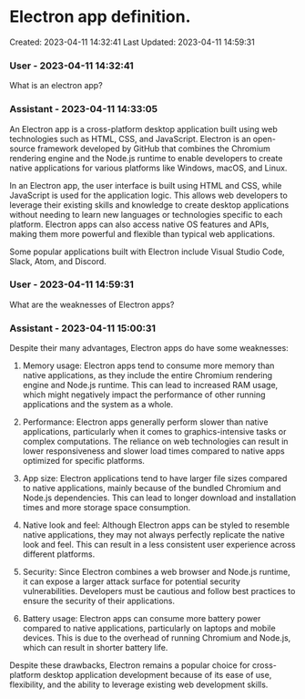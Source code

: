# Electron app definition.

Created: 2023-04-11 14:32:41
Last Updated: 2023-04-11 14:59:31

### User - 2023-04-11 14:32:41

What is an electron app?

### Assistant - 2023-04-11 14:33:05

An Electron app is a cross-platform desktop application built using web technologies such as HTML, CSS, and JavaScript. Electron is an open-source framework developed by GitHub that combines the Chromium rendering engine and the Node.js runtime to enable developers to create native applications for various platforms like Windows, macOS, and Linux.

In an Electron app, the user interface is built using HTML and CSS, while JavaScript is used for the application logic. This allows web developers to leverage their existing skills and knowledge to create desktop applications without needing to learn new languages or technologies specific to each platform. Electron apps can also access native OS features and APIs, making them more powerful and flexible than typical web applications.

Some popular applications built with Electron include Visual Studio Code, Slack, Atom, and Discord.

### User - 2023-04-11 14:59:31

What are the weaknesses of Electron apps?

### Assistant - 2023-04-11 15:00:31

Despite their many advantages, Electron apps do have some weaknesses:

1. Memory usage: Electron apps tend to consume more memory than native applications, as they include the entire Chromium rendering engine and Node.js runtime. This can lead to increased RAM usage, which might negatively impact the performance of other running applications and the system as a whole.

2. Performance: Electron apps generally perform slower than native applications, particularly when it comes to graphics-intensive tasks or complex computations. The reliance on web technologies can result in lower responsiveness and slower load times compared to native apps optimized for specific platforms.

3. App size: Electron applications tend to have larger file sizes compared to native applications, mainly because of the bundled Chromium and Node.js dependencies. This can lead to longer download and installation times and more storage space consumption.

4. Native look and feel: Although Electron apps can be styled to resemble native applications, they may not always perfectly replicate the native look and feel. This can result in a less consistent user experience across different platforms.

5. Security: Since Electron combines a web browser and Node.js runtime, it can expose a larger attack surface for potential security vulnerabilities. Developers must be cautious and follow best practices to ensure the security of their applications.

6. Battery usage: Electron apps can consume more battery power compared to native applications, particularly on laptops and mobile devices. This is due to the overhead of running Chromium and Node.js, which can result in shorter battery life.

Despite these drawbacks, Electron remains a popular choice for cross-platform desktop application development because of its ease of use, flexibility, and the ability to leverage existing web development skills.

